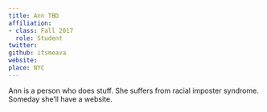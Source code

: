 ```yaml
---
title: Ann TBD
affiliation:
- class: Fall 2017
  role: Student
twitter: 
github: itsmeava
website: 
place: NYC
---
```

Ann is a person who does stuff.  She suffers from racial imposter syndrome. Someday she’ll have a website.